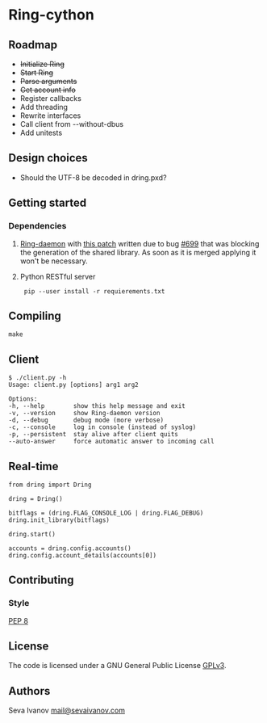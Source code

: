 # Ring-cython

## Roadmap

* ~~Initialize Ring~~
* ~~Start Ring~~
* ~~Parse arguments~~
* ~~Get account info~~
* Register callbacks
* Add threading
* Rewrite interfaces
* Call client from --without-dbus
* Add unitests

## Design choices

* Should the UTF-8 be decoded in dring.pxd?

## Getting started

### Dependencies

1. [Ring-daemon](https://gerrit-ring.savoirfairelinux.com/#/admin/projects/ring-daemon) with [this patch](https://gerrit-ring.savoirfairelinux.com/#/c/4327/) written due to bug [#699](https://tuleap.ring.cx/plugins/tracker/?aid=699) that was blocking the generation of the shared library. As soon as it is merged applying it won't be necessary.

2. Python RESTful server

        pip --user install -r requierements.txt

## Compiling 

    make

## Client

    $ ./client.py -h
    Usage: client.py [options] arg1 arg2

    Options:
    -h, --help        show this help message and exit
    -v, --version     show Ring-daemon version
    -d, --debug       debug mode (more verbose)
    -c, --console     log in console (instead of syslog)
    -p, --persistent  stay alive after client quits
    --auto-answer     force automatic answer to incoming call

## Real-time

    from dring import Dring

    dring = Dring()

    bitflags = (dring.FLAG_CONSOLE_LOG | dring.FLAG_DEBUG)
    dring.init_library(bitflags)

    dring.start()

    accounts = dring.config.accounts()
    dring.config.account_details(accounts[0])

## Contributing

### Style

[PEP 8](https://www.python.org/dev/peps/pep-0008)

## License

The code is licensed under a GNU General Public License [GPLv3](http://www.gnu.org/licenses/gpl.html).

## Authors

Seva Ivanov mail@sevaivanov.com

